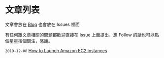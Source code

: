 # 文章列表

文章會放在 [Blog]() 也會放在 Issues 裡面

有任何跟文章相關的問題都歡迎直接在 Issue 上面提出，想 Follow 的話也可以點個星星按個關注，感謝。

`2019-12-08`  [How to Launch Amazon EC2 instances](https://github.com/Leeboyd/blog_vuepress/issues/1) 